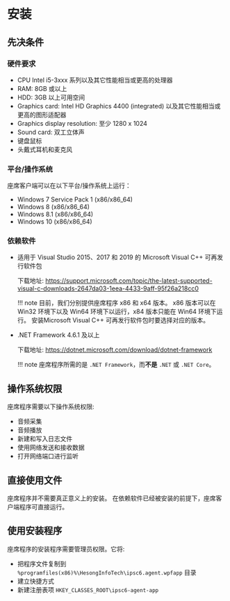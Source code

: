 # 安装

## 先决条件

### 硬件要求

- CPU Intel i5-3xxx 系列以及其它性能相当或更高的处理器
- RAM: 8GB 或以上
- HDD: 3GB 以上可用空间
- Graphics card: Intel HD Graphics 4400 (integrated) 以及其它性能相当或更高的图形适配器
- Graphics display resolution: 至少 1280 x 1024
- Sound card: 双工立体声
- 键盘鼠标
- 头戴式耳机和麦克风

### 平台/操作系统

座席客户端可以在以下平台/操作系统上运行：

- Windows 7 Service Pack 1 (x86/x86_64)
- Windows 8 (x86/x86_64)
- Windows 8.1 (x86/x86_64)
- Windows 10 (x86/x86_64)

### 依赖软件

- 适用于 Visual Studio 2015、2017 和 2019 的 Microsoft Visual C++ 可再发行软件包

    下载地址: <https://support.microsoft.com/topic/the-latest-supported-visual-c-downloads-2647da03-1eea-4433-9aff-95f26a218cc0>

    !!! note
        目前，我们分别提供座席程序 x86 和 x64 版本。
        x86 版本可以在 Win32 环境下以及 Win64 环境下以运行，x84 版本只能在 Win64 环境下运行。
        安装Microsoft Visual C++ 可再发行软件包时要选择对应的版本。

- .NET Framework 4.6.1 及以上

    下载地址: <https://dotnet.microsoft.com/download/dotnet-framework>

    !!! note
        座席程序所需的是 `.NET Framework`，而**不是** `.NET` 或 `.NET Core`。

## 操作系统权限

座席程序需要以下操作系统权限:

- 音频采集
- 音频播放
- 新建和写入日志文件
- 使用网络发送和接收数据
- 打开网络端口进行监听

## 直接使用文件

座席程序并不需要真正意义上的安装。
在依赖软件已经被安装的前提下，座席客户端程序可直接运行。

## 使用安装程序

座席程序的安装程序需要管理员权限。它将:

- 把程序文件复制到 `%programfiles(x86)%\HesongInfoTech\ipsc6.agent.wpfapp` 目录
- 建立快捷方式
- 新建注册表项 `HKEY_CLASSES_ROOT\ipsc6-agent-app`
